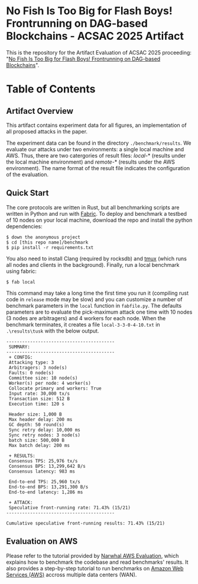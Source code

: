 # No Fish Is Too Big for Flash Boys! Frontrunning on DAG-based Blockchains - ACSAC 2025 Artifact
This is the repository for the Artifact Evaluation of ACSAC 2025  proceeding: "[No Fish Is Too Big for Flash Boys! Frontrunning on DAG-based Blockchains](https://eprint.iacr.org/2024/1496)".

# Table of Contents

## Artifact Overview
This artifact contains experiment data for all figures, an implementation of all proposed attacks in the paper. 

The experiment data can be found in the directory ```./benchmark/results```. We evaluate our attacks under two environments: a single local machine and AWS. Thus, there are two catergories of result files: *local-** (results under the local machine environment) and *remote-** (results under the AWS environment). The name format of the result file indicates the configuration of the evaluation.

## Quick Start

The core protocols are written in Rust, but all benchmarking scripts are written in Python and run with [Fabric](http://www.fabfile.org/).
To deploy and benchmark a testbed of 10 nodes on your local machine, download the repo and install the python dependencies:

```
$ down the anonymous project
$ cd [this repo name]/benchmark
$ pip install -r requirements.txt
```

You also need to install Clang (required by rocksdb) and [tmux](https://linuxize.com/post/getting-started-with-tmux/#installing-tmux) (which runs all nodes and clients in the background). Finally, run a local benchmark using fabric:

```
$ fab local
```

This command may take a long time the first time you run it (compiling rust code in `release` mode may be slow) and you can customize a number of benchmark parameters in the `local` function in `fabfile.py`. The defaults parameters are to evaluate the pick-maximum attack one time with 10 nodes (3 nodes are arbitragers) and 4 workers for each node. When the benchmark terminates, it creates a file `local-3-3-0-4-10.txt` in `.\results\tusk` with the below output.

```
-----------------------------------------
 SUMMARY:
-----------------------------------------
 + CONFIG:
 Attacking type: 3 
 Arbitragers: 3 node(s)
 Faults: 0 node(s)
 Committee size: 10 node(s)
 Worker(s) per node: 4 worker(s)
 Collocate primary and workers: True
 Input rate: 30,000 tx/s
 Transaction size: 512 B
 Execution time: 120 s

 Header size: 1,000 B
 Max header delay: 200 ms
 GC depth: 50 round(s)
 Sync retry delay: 10,000 ms
 Sync retry nodes: 3 node(s)
 batch size: 500,000 B
 Max batch delay: 200 ms

 + RESULTS:
 Consensus TPS: 25,976 tx/s
 Consensus BPS: 13,299,642 B/s
 Consensus latency: 983 ms

 End-to-end TPS: 25,960 tx/s
 End-to-end BPS: 13,291,300 B/s
 End-to-end latency: 1,286 ms

 + ATTACK:
 Speculative front-running rate: 71.43% (15/21) 
-----------------------------------------

Cumulative speculative front-running results: 71.43% (15/21) 
```


## Evaluation on AWS

Please refer to the tutorial provided by [Narwhal AWS Evaluation](https://github.com/asonnino/narwhal/tree/master/benchmark), which explains how to benchmark the codebase and read benchmarks' results. It also provides a step-by-step tutorial to run benchmarks on [Amazon Web Services (AWS)](https://aws.amazon.com) accross multiple data centers (WAN).
